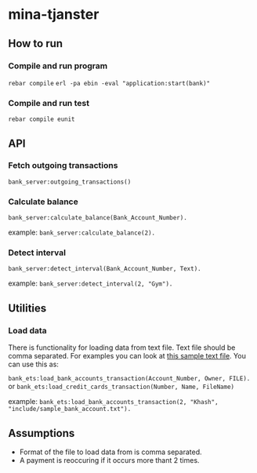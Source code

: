 # mina-tjanster

## How to run
### Compile and run program
  `rebar compile`
  `erl -pa ebin -eval "application:start(bank)"`
### Compile and run test
  `rebar compile eunit`
  
## API
### Fetch outgoing transactions
`bank_server:outgoing_transactions()`

### Calculate balance 
`bank_server:calculate_balance(Bank_Account_Number).`

example: `bank_server:calculate_balance(2).`
    
### Detect interval
`bank_server:detect_interval(Bank_Account_Number, Text).`

example: `bank_server:detect_interval(2, "Gym").`
  
## Utilities
### Load data
There is functionality for loading data from text file. Text file should be comma separated. For examples you can look at [this sample text file](../blob/master/include/sample_bank_account.txt).
You can use this as:

`bank_ets:load_bank_accounts_transaction(Account_Number, Owner, FILE).`
or
`bank_ets:load_credit_cards_transaction(Number, Name, FileName)`

example: `bank_ets:load_bank_accounts_transaction(2, "Khash", "include/sample_bank_account.txt").`

## Assumptions

- Format of the file to load data from is comma separated.
- A payment is reoccuring if it occurs more thant 2 times.
